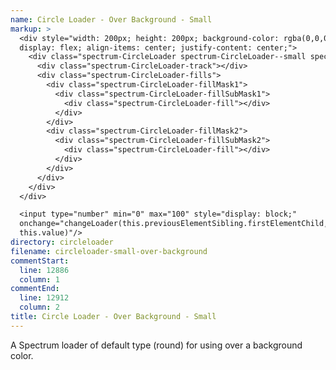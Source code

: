 ```yaml
---
name: Circle Loader - Over Background - Small
markup: >
  <div style="width: 200px; height: 200px; background-color: rgba(0,0,0,0.4);
  display: flex; align-items: center; justify-content: center;">
    <div class="spectrum-CircleLoader spectrum-CircleLoader--small spectrum-CircleLoader--overBackground">
      <div class="spectrum-CircleLoader-track"></div>
      <div class="spectrum-CircleLoader-fills">
        <div class="spectrum-CircleLoader-fillMask1">
          <div class="spectrum-CircleLoader-fillSubMask1">
            <div class="spectrum-CircleLoader-fill"></div>
          </div>
        </div>
        <div class="spectrum-CircleLoader-fillMask2">
          <div class="spectrum-CircleLoader-fillSubMask2">
            <div class="spectrum-CircleLoader-fill"></div>
          </div>
        </div>
      </div>
    </div>
  </div>

  <input type="number" min="0" max="100" style="display: block;"
  onchange="changeLoader(this.previousElementSibling.firstElementChild,
  this.value)"/>
directory: circleloader
filename: circleloader-small-over-background
commentStart:
  line: 12886
  column: 1
commentEnd:
  line: 12912
  column: 2
title: Circle Loader - Over Background - Small
---
```

A Spectrum loader of default type (round) for using over a background color.